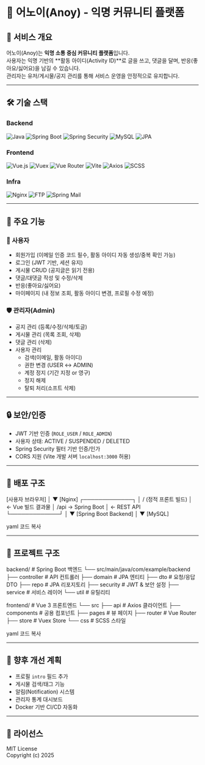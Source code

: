 # 📝 어노이(Anoy) - 익명 커뮤니티 플랫폼

## 📌 서비스 개요
어노이(Anoy)는 **익명 소통 중심 커뮤니티 플랫폼**입니다.  
사용자는 익명 기반의 **활동 아이디(Activity ID)**로 글을 쓰고, 댓글을 달며, 반응(좋아요/싫어요)을 남길 수 있습니다.  
관리자는 유저/게시물/공지 관리를 통해 서비스 운영을 안정적으로 유지합니다.

---

## 🛠 기술 스택

### Backend
![Java](https://img.shields.io/badge/Java_17-007396?style=flat&logo=java&logoColor=white)
![Spring Boot](https://img.shields.io/badge/Spring_Boot_3-6DB33F?style=flat&logo=spring-boot&logoColor=white)
![Spring Security](https://img.shields.io/badge/Spring_Security-6DB33F?style=flat&logo=spring-security&logoColor=white)
![MySQL](https://img.shields.io/badge/MySQL_8-4479A1?style=flat&logo=mysql&logoColor=white)
![JPA](https://img.shields.io/badge/JPA-Hibernate-59666C?style=flat&logo=hibernate)

### Frontend
![Vue.js](https://img.shields.io/badge/Vue_3-35495E?style=flat&logo=vuedotjs&logoColor=4FC08D)
![Vuex](https://img.shields.io/badge/Vuex-35495E?style=flat&logo=vuedotjs&logoColor=4FC08D)
![Vue Router](https://img.shields.io/badge/Vue_Router-35495E?style=flat&logo=vuedotjs&logoColor=4FC08D)
![Vite](https://img.shields.io/badge/Vite-646CFF?style=flat&logo=vite&logoColor=FFD62E)
![Axios](https://img.shields.io/badge/Axios-671DDF?style=flat&logo=axios&logoColor=white)
![SCSS](https://img.shields.io/badge/SCSS-CC6699?style=flat&logo=sass&logoColor=white)

### Infra
![Nginx](https://img.shields.io/badge/Nginx-009639?style=flat&logo=nginx&logoColor=white)
![FTP](https://img.shields.io/badge/FTP-FF8C00?style=flat&logo=files&logoColor=white)
![Spring Mail](https://img.shields.io/badge/JavaMailSender-007396?style=flat&logo=gmail&logoColor=white)

---

## 🎯 주요 기능

### 👤 사용자
- 회원가입 (이메일 인증 코드 필수, 활동 아이디 자동 생성/중복 확인 가능)
- 로그인 (JWT 기반, 세션 유지)
- 게시물 CRUD (공지글은 읽기 전용)
- 댓글/대댓글 작성 및 수정/삭제
- 반응(좋아요/싫어요)
- 마이페이지 (내 정보 조회, 활동 아이디 변경, 프로필 수정 예정)

### 🛡 관리자(Admin)
- 공지 관리 (등록/수정/삭제/토글)
- 게시물 관리 (목록 조회, 삭제)
- 댓글 관리 (삭제)
- 사용자 관리
  - 검색(이메일, 활동 아이디)
  - 권한 변경 (USER ↔ ADMIN)
  - 계정 정지 (기간 지정 or 영구)
  - 정지 해제
  - 탈퇴 처리(소프트 삭제)

---

## 🔒 보안/인증
- JWT 기반 인증 (`ROLE_USER` / `ROLE_ADMIN`)
- 사용자 상태: ACTIVE / SUSPENDED / DELETED
- Spring Security 필터 기반 인증/인가
- CORS 지원 (Vite 개발 서버 `localhost:3000` 허용)

---

## 🚀 배포 구조
[사용자 브라우저]
│
▼
[Nginx]
┌─────────────┐
│ / (정적 프론트 빌드) │ ← Vue 빌드 결과물
│ /api → Spring Boot │ ← REST API
└─────────────┘
│
▼
[Spring Boot Backend]
│
▼
[MySQL]

yaml
코드 복사

---

## 📂 프로젝트 구조
backend/ # Spring Boot 백엔드
└── src/main/java/com/example/backend
├── controller # API 컨트롤러
├── domain # JPA 엔티티
├── dto # 요청/응답 DTO
├── repo # JPA 리포지토리
├── security # JWT & 보안 설정
├── service # 서비스 레이어
└── util # 유틸리티

frontend/ # Vue 3 프론트엔드
└── src
├── api # Axios 클라이언트
├── components # 공용 컴포넌트
├── pages # 뷰 페이지
├── router # Vue Router
├── store # Vuex Store
└── css # SCSS 스타일

yaml
코드 복사

---

## 🧭 향후 개선 계획
- 프로필 `intro` 필드 추가
- 게시물 검색/태그 기능
- 알림(Notification) 시스템
- 관리자 통계 대시보드
- Docker 기반 CI/CD 자동화

---

## 📄 라이선스
MIT License  
Copyright (c) 2025